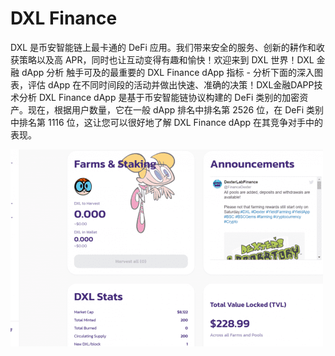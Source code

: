# DXL Finance

DXL 是币安智能链上最卡通的 DeFi 应用。我们带来安全的服务、创新的耕作和收获策略以及高 APR，同时也让互动变得有趣和愉快！欢迎来到 DXL 世界！DXL 金融 dApp 分析
触手可及的最重要的 DXL Finance dApp 指标 - 分析下面的深入图表，评估 dApp 在不同时间段的活动并做出快速、准确的决策！DXL金融DAPP技术分析
DXL Finance dApp 是基于币安智能链协议构建的 DeFi 类别的加密资产。现在，根据用户数量，它在一般 dApp 排名中排名第 2526 位，在 DeFi 类别中排名第 1116 位，这让您可以很好地了解 DXL Finance dApp 在其竞争对手中的表现。

![dexterslab-dapp-defi-bsc-image1-500x315_1df2ce3f4db479bea3b890ef631cb01e](dexterslab-dapp-defi-bsc-image1-500x315_1df2ce3f4db479bea3b890ef631cb01e.png)


